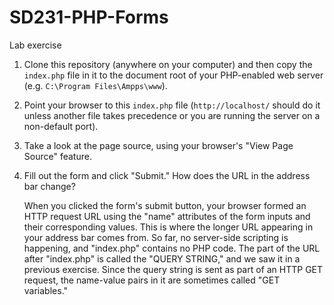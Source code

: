 # SD231-PHP-Forms
Lab exercise

1. Clone this repository (anywhere on your computer) and then copy the `index.php` file in it to the document root of your PHP-enabled web server (e.g. `C:\Program Files\Ampps\www`).  
2. Point your browser to this `index.php` file (`http://localhost/` should do it unless another file takes precedence or you are running the server on a non-default port).
3. Take a look at the page source, using your browser's "View Page Source" feature.
4. Fill out the form and click "Submit."  How does the URL in the address bar change?

   When you clicked the form's submit button, your browser formed an HTTP request URL using the "name" attributes of the form inputs and their corresponding values. This is where the longer URL appearing in your address bar comes from. So far, no server-side scripting is happening, and "index.php" contains no PHP code. The part of the URL after "index.php" is called the "QUERY STRING," and we saw it in a previous exercise. Since the query string is sent as part of an HTTP GET request, the name-value pairs in it are sometimes called "GET variables."
